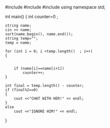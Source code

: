 #include <iostream>
#include <string>
#include <algorithm>
using namespace std;

int main()
{
    int counter=0 ;

    string name;
    cin >> name;
    sort(name.begin(), name.end());
    string temp="";
    temp = name;

    for (int i = 0; i <temp.length()  ; i++)
    {


        if (name[i]==name[i+1])
            counter++;
    }

    int final = temp.length() - counter;
    if (final%2==0)
    {
        cout <<"CHAT WITH HER!" << endl;
    }
    else
        cout <<"IGNORE HIM!" << endl;
}
